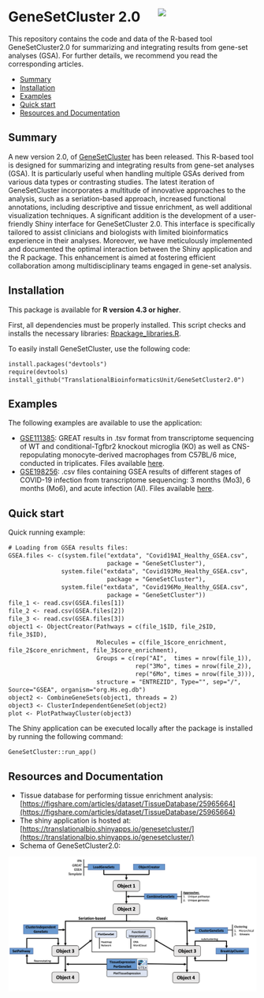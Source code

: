 # GeneSetCluster 2.0 <img src="www/GeneSetCluster_newLogo.png" width="200" align="right"/>

This repository contains the code and data of the R-based tool GeneSetCluster2.0 for summarizing and integrating results from gene-set analyses (GSA). For further details, we recommend you read the corresponding articles.
* [Summary](#summary)
* [Installation](#installation)
* [Examples](#examples)
* [Quick start](#quick-start)
* [Resources and Documentation](#resources-and-documentation)

## Summary

A new version 2.0, of [GeneSetCluster](https://github.com/TranslationalBioinformaticsUnit/GeneSetCluster) has been released. This R-based tool is designed for summarizing and integrating results from gene-set analyses (GSA). It is particularly useful when handling multiple GSAs derived from various data types or contrasting studies. The latest iteration of GeneSetCluster incorporates a multitude of innovative approaches to the analysis, such as a seriation-based approach, increased functional annotations, including descriptive and tissue enrichment, as well additional visualization techniques. A significant addition is the development of a user-friendly Shiny interface for GeneSetCluster 2.0. This interface is specifically tailored to assist clinicians and biologists with limited bioinformatics experience in their analyses. Moreover, we have meticulously implemented and documented the optimal interaction between the Shiny application and the R package. This enhancement is aimed at fostering efficient collaboration among multidisciplinary teams engaged in gene-set analysis.

## Installation

This package is available for **R version 4.3 or higher**. 

First, all dependencies must be properly installed. This script checks and installs the necessary libraries: [Rpackage_libraries.R](inst/exdata/Rpackage_libraries.R).

To easily install GeneSetCluster, use the following code:
```
install.packages("devtools")
require(devtools)
install_github("TranslationalBioinformaticsUnit/GeneSetCluster2.0")
```

## Examples

The following examples are available to use the application:
* [GSE111385](https://www.ncbi.nlm.nih.gov/geo/query/acc.cgi?acc=GSE111385): GREAT results in .tsv format from transcriptome sequencing of WT and conditional-Tgfbr2 knockout microglia (KO) as well as CNS-repopulating monocyte-derived macrophages from C57BL/6 mice, conducted in triplicates. Files available [here](https://github.com/TranslationalBioinformaticsUnit/GeneSetCluster2.0/blob/main/inst/shiny/example/GSE111385_files.zip).
* [GSE198256](https://www.ncbi.nlm.nih.gov/geo/query/acc.cgi?acc=GSE198256): .csv files containing GSEA results of different stages of COVID-19 infection from transcriptome sequencing: 3 months (Mo3), 6 months (Mo6), and acute infection (AI). Files available [here](https://github.com/TranslationalBioinformaticsUnit/GeneSetCluster2.0/blob/main/inst/shiny/example/GSE198256_files.zip).

## Quick start

Quick running example:
```{r QuickStart, warning=FALSE, eval=FALSE}
# Loading from GSEA results files:
GSEA.files <- c(system.file("extdata", "Covid19AI_Healthy_GSEA.csv",
                            package = "GeneSetCluster"),
               system.file("extdata", "Covid193Mo_Healthy_GSEA.csv",
                            package = "GeneSetCluster"),
               system.file("extdata", "Covid196Mo_Healthy_GSEA.csv",
                            package = "GeneSetCluster"))
file_1 <- read.csv(GSEA.files[1])
file_2 <- read.csv(GSEA.files[2])
file_3 <- read.csv(GSEA.files[3])
object1 <- ObjectCreator(Pathways = c(file_1$ID, file_2$ID, file_3$ID),
                         Molecules = c(file_1$core_enrichment, file_2$core_enrichment, file_3$core_enrichment),
                         Groups = c(rep("AI",  times = nrow(file_1)),
                                    rep("3Mo", times = nrow(file_2)),
                                    rep("6Mo", times = nrow(file_3))),
                         structure = "ENTREZID", Type="", sep="/", Source="GSEA", organism="org.Hs.eg.db")
object2 <- CombineGeneSets(object1, threads = 2)
object3 <- ClusterIndependentGeneSet(object2)
plot <- PlotPathwayCluster(object3)
```

The Shiny application can be executed locally after the package is installed by running the following command:
```
GeneSetCluster::run_app()
```

## Resources and Documentation

* Tissue database for performing tissue enrichment analysis: [https://figshare.com/articles/dataset/TissueDatabase/25965664](https://figshare.com/articles/dataset/TissueDatabase/25965664)
* The shiny application is hosted at: [https://translationalbio.shinyapps.io/genesetcluster/](https://translationalbio.shinyapps.io/genesetcluster/)
* Schema of GeneSetCluster2.0:

![Schema of GeneSetCluster2.0](vignettes/img/Pipeline_new.png)
